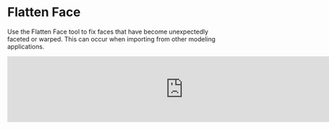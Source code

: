 # Flatten Face
Use the Flatten Face tool to fix faces that have become unexpectedly faceted or warped. This can occur when importing from other modeling applications. 
<iframe width="800" src="https://www.youtube.com/embed/R0bvwv0ruAY?rel=0" frameborder="0" allow="autoplay; encrypted-media" allowfullscreen></iframe>
